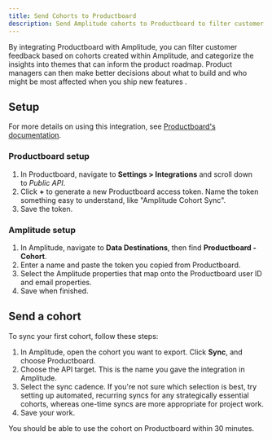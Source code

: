 ```yaml
---
title: Send Cohorts to Productboard
description: Send Amplitude cohorts to Productboard to filter customer feedback and categorize insights based on cohorts. 
---
```


By integrating Productboard with Amplitude, you can filter customer feedback based on cohorts created within Amplitude, and categorize the insights into themes that can inform the product roadmap. Product managers can then make better decisions about what to build and who might be most affected when you ship new features .

## Setup

For more details on using this integration, see [Productboard's documentation](https://support.productboard.com/hc/en-us/articles/4415882801299-Integrate-Productboard-with-Amplitude-to-combine-behavioral-data-with-customer-feedback?utm_medium=referral&utm_source=partner&utm_campaign=pt_aw_all_support_all_product-release_fy22q1&utm_content=product-release-amplitude-helpcenter).

### Productboard setup

1. In Productboard, navigate to **Settings > Integrations** and scroll down to *Public API*.
2. Click **+** to generate a new Productboard access token. Name the token something easy to understand, like "Amplitude Cohort Sync".
3. Save the token.

### Amplitude setup

1. In Amplitude, navigate to **Data Destinations**, then find **Productboard - Cohort**.
2. Enter a name and paste the token you copied from Productboard.
3. Select the Amplitude properties that map onto the Productboard user ID and email properties.
4. Save when finished. 

## Send a cohort

To sync your first cohort, follow these steps:

1. In Amplitude, open the cohort you want to export. Click **Sync**, and choose Productboard.
2. Choose the API target. This is the name you gave the integration in Amplitude.
3. Select the sync cadence. If you're not sure which selection is best, try setting up automated, recurring syncs for any strategically essential cohorts, whereas one-time syncs are more appropriate for project work.
4. Save your work.

You should be able to use the cohort on Productboard within 30 minutes.
